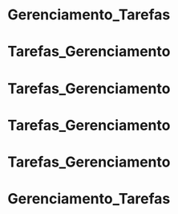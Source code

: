 # Gerenciamento_Tarefas
# Tarefas_Gerenciamento
# Tarefas_Gerenciamento
# Tarefas_Gerenciamento
# Tarefas_Gerenciamento
# Gerenciamento_Tarefas
